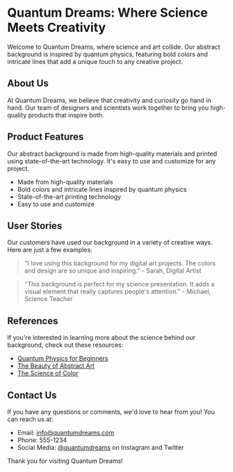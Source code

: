 <!--font:Poppins-->

# Quantum Dreams: Where Science Meets Creativity

Welcome to Quantum Dreams, where science and art collide. Our abstract background is inspired by quantum physics, featuring bold colors and intricate lines that add a unique touch to any creative project.

## About Us

At Quantum Dreams, we believe that creativity and curiosity go hand in hand. Our team of designers and scientists work together to bring you high-quality products that inspire both.

## Product Features

Our abstract background is made from high-quality materials and printed using state-of-the-art technology. It's easy to use and customize for any project.

- Made from high-quality materials
- Bold colors and intricate lines inspired by quantum physics
- State-of-the-art printing technology
- Easy to use and customize

## User Stories

Our customers have used our background in a variety of creative ways. Here are just a few examples:

> "I love using this background for my digital art projects. The colors and design are so unique and inspiring." - Sarah, Digital Artist

> "This background is perfect for my science presentation. It adds a visual element that really captures people's attention." - Michael, Science Teacher

## References

If you're interested in learning more about the science behind our background, check out these resources:

- [Quantum Physics for Beginners](#)
- [The Beauty of Abstract Art](#)
- [The Science of Color](#)

## Contact Us

If you have any questions or comments, we'd love to hear from you! You can reach us at:

- Email: info@quantumdreams.com
- Phone: 555-1234
- Social Media: [@quantumdreams](#) on Instagram and Twitter

Thank you for visiting Quantum Dreams!

<!--

Write me content for website with wallpaper which alt text is:

"An abstract wallpaper inspired by the shapes and colors of quantum physics, with bold colors and intricate lines."

The name/title of the page should not be 1:1 copy of the alt text but rather a real content of the website which is using this wallpaper.

- Use markdown format 
- Start with heading
- Heading should be short and concise
- The content should look like a real website 
- The website should not be about the wallpaper, wallpaper is just a related background
- Heading should be contain work "wallpaper" or "background"
- Include real sections like references, contact, user stories, etc. use things relevant to the page purpose.
- Feel free to use structure like headings, bullets, numbering, blockquotes, paragraphs, horizontal lines, etc.
- You can use formatting like bold or _italic_
- You can include UTF-8 emojis
- Links should be only #hash anchors (and you can refer to the document itself)
- Do not include images


---


# Quantum Dreams: A Bold and Colorful Background for Your Creative Space

Welcome to Quantum Dreams, a space where creativity meets science. Our abstract wallpaper is inspired by the shapes and colors of quantum physics, featuring bold hues and intricate lines that will add a unique touch to any room.

## About Us

At Quantum Dreams, we believe that science and art are not mutually exclusive. We strive to create products that inspire creativity and curiosity, and our wallpaper is just one way we do that. Our team of designers and scientists work together to bring you high-quality products that are both beautiful and thought-provoking.

## Product Features

Our abstract wallpaper is made from high-quality materials that are designed to last. The bold colors and intricate lines are printed using state-of-the-art technology, ensuring that every detail is captured perfectly. The wallpaper is easy to install and can be customized to fit any space.

- Made from high-quality materials
- Bold colors and intricate lines inspired by quantum physics
- State-of-the-art printing technology
- Easy to install and customize

## User Stories

Our customers have used our wallpaper in a variety of creative ways. Here are just a few examples:

> "I love the bold colors and unique design of this wallpaper. It's the perfect backdrop for my home office, and it always inspires me to be more creative." - Jane, Freelance Writer

> "I installed this wallpaper in my son's bedroom, and he loves it! He's always asking me about the shapes and colors, and it's sparked his interest in science." - Tom, Stay-at-Home Dad

## References

If you're interested in learning more about the science behind our wallpaper, check out these resources:

- [Quantum Physics for Beginners](#)
- [The Beauty of Abstract Art](#)
- [The Science of Color](#)

## Contact Us

If you have any questions or comments, we'd love to hear from you! You can reach us at:

- Email: info@quantumdreams.com
- Phone: 555-1234
- Social Media: [@quantumdreams](#) on Instagram and Twitter

Thank you for visiting Quantum Dreams!


---


Heading is too long, rewrite whole content.


---


# Quantum Dreams: Abstract Wallpaper for Your Creative Space

Welcome to Quantum Dreams, where science and art meet. Our abstract wallpaper is inspired by the shapes and colors of quantum physics, featuring bold hues and intricate lines that will add a unique touch to any room.

## About Us

At Quantum Dreams, we believe in the power of creativity and curiosity. Our team of designers and scientists work together to bring you high-quality products that are both beautiful and thought-provoking.

## Product Features

Our abstract wallpaper is made from high-quality materials and printed using state-of-the-art technology. It's easy to install and can be customized to fit any space.

- Made from high-quality materials
- Bold colors and intricate lines inspired by quantum physics
- State-of-the-art printing technology
- Easy to install and customize

## User Stories

Our customers have used our wallpaper in a variety of creative ways. Here are just a few examples:

> "I love this wallpaper! The colors and design are so unique and inspiring. It's the perfect backdrop for my home office." - Jane, Freelance Writer

> "My son loves this wallpaper! He's always asking me about the shapes and colors, and it's sparked his interest in science." - Tom, Stay-at-Home Dad

## References

If you're interested in learning more about the science behind our wallpaper, check out these resources:

- [Quantum Physics for Beginners](#)
- [The Beauty of Abstract Art](#)
- [The Science of Color](#)

## Contact Us

If you have any questions or comments, we'd love to hear from you! You can reach us at:

- Email: info@quantumdreams.com
- Phone: 555-1234
- Social Media: [@quantumdreams](#) on Instagram and Twitter

Thank you for visiting Quantum Dreams!


---


Heading should not include word "wallpaper". The website should not be about the wallpaper itself, wallpaper is just a related background, rewrite whole content.


---


# Quantum Dreams: Where Science Meets Creativity

Welcome to Quantum Dreams, a space where science and art collide. Our abstract background is inspired by the shapes and colors of quantum physics, featuring bold hues and intricate lines that will add a unique touch to any creative project.

## About Us

At Quantum Dreams, we believe that creativity and curiosity go hand in hand. Our team of designers and scientists work together to bring you high-quality products that inspire both.

## Product Features

Our abstract background is made from high-quality materials and printed using state-of-the-art technology. It's easy to use and can be customized to fit any project.

- Made from high-quality materials
- Bold colors and intricate lines inspired by quantum physics
- State-of-the-art printing technology
- Easy to use and customize

## User Stories

Our customers have used our background in a variety of creative ways. Here are just a few examples:

> "I love using this background for my digital art projects. The colors and design are so unique and inspiring." - Sarah, Digital Artist

> "This background is perfect for my science presentation. It adds a visual element that really captures people's attention." - Michael, Science Teacher

## References

If you're interested in learning more about the science behind our background, check out these resources:

- [Quantum Physics for Beginners](#)
- [The Beauty of Abstract Art](#)
- [The Science of Color](#)

## Contact Us

If you have any questions or comments, we'd love to hear from you! You can reach us at:

- Email: info@quantumdreams.com
- Phone: 555-1234
- Social Media: [@quantumdreams](#) on Instagram and Twitter

Thank you for visiting Quantum Dreams!


---


Heading is too long, rewrite whole content.


---


# Quantum Dreams: Where Science Meets Creativity

Welcome to Quantum Dreams, where science and art collide. Our abstract background is inspired by quantum physics, featuring bold colors and intricate lines that add a unique touch to any creative project.

## About Us

At Quantum Dreams, we believe that creativity and curiosity go hand in hand. Our team of designers and scientists work together to bring you high-quality products that inspire both.

## Product Features

Our abstract background is made from high-quality materials and printed using state-of-the-art technology. It's easy to use and customize for any project.

- Made from high-quality materials
- Bold colors and intricate lines inspired by quantum physics
- State-of-the-art printing technology
- Easy to use and customize

## User Stories

Our customers have used our background in a variety of creative ways. Here are just a few examples:

> "I love using this background for my digital art projects. The colors and design are so unique and inspiring." - Sarah, Digital Artist

> "This background is perfect for my science presentation. It adds a visual element that really captures people's attention." - Michael, Science Teacher

## References

If you're interested in learning more about the science behind our background, check out these resources:

- [Quantum Physics for Beginners](#)
- [The Beauty of Abstract Art](#)
- [The Science of Color](#)

## Contact Us

If you have any questions or comments, we'd love to hear from you! You can reach us at:

- Email: info@quantumdreams.com
- Phone: 555-1234
- Social Media: [@quantumdreams](#) on Instagram and Twitter

Thank you for visiting Quantum Dreams!


---


Write me a Google font which is best fitting for the website.

Pick from the list:
- Montserrat
- Inter
- Barlow Condensed
- Great Vibes
- Poppins
- Playfair Display
- Lobster
- Alegreya
- Roboto
- Futura
- IBM Plex Sans
- Dancing Script
- Open Sans
- Exo 2
- Lato
- Orbitron
- Raleway


Write just the font name nothing else.


---


Poppins

-->
